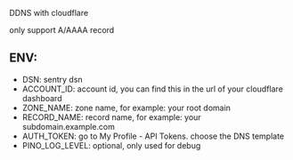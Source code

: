 DDNS with cloudflare

only support A/AAAA record

## ENV:
- DSN: sentry dsn
- ACCOUNT_ID: account id, you can find this in the url of your cloudflare dashboard
- ZONE_NAME: zone name, for example: your root domain
- RECORD_NAME: record name, for example: your subdomain.example.com
- AUTH_TOKEN: go to My Profile - API Tokens. choose the DNS template
- PINO_LOG_LEVEL: optional, only used for debug